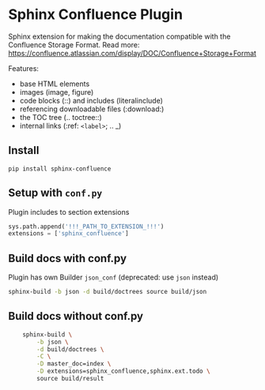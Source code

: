Sphinx Confluence Plugin
========================

Sphinx extension for making the documentation compatible with the Confluence Storage Format.
Read more: https://confluence.atlassian.com/display/DOC/Confluence+Storage+Format

Features:

- base HTML elements
- images (image, figure)
- code blocks (::) and includes (literalinclude)
- referencing downloadable files (:download:)
- the TOC tree (.. toctree::)
- internal links (:ref: `<label>`; .. _<label>)

Install
-------
```pip install sphinx-confluence```


Setup with ``conf.py``
----------------------

Plugin includes to section extensions

```python
sys.path.append('!!!_PATH_TO_EXTENSION_!!!')
extensions = ['sphinx_confluence']
```

Build docs with conf.py
-----------------------


Plugin has own Builder ``json_conf`` (deprecated: use ``json`` instead)

```sh
sphinx-build -b json -d build/doctrees source build/json
```

Build docs without conf.py
--------------------------

```sh
    sphinx-build \
        -b json \
        -d build/doctrees \
        -C \
        -D master_doc=index \
        -D extensions=sphinx_confluence,sphinx.ext.todo \
        source build/result
```

